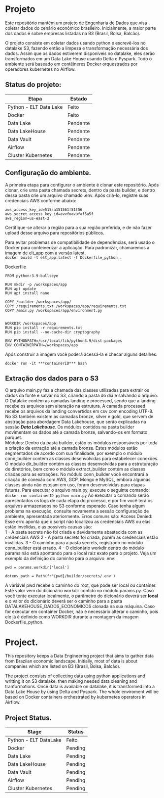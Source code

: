# Projeto
Este repositório mantém um projeto de Engenharia de Dados que visa coletar dados do cenário econômico brasileiro. Inicialmente, a maior parte dos dados é sobre empresas listadas na B3 (Brasil, Bolsa, Balcão).

O projeto consiste em coletar dados usando python e escrevê-los no datalake S3, fazendo então a limpeza e transformação necessária dos dados. Assim que os dados estiverem disponíveis no datalake, eles serão transformados em um Data Lake House usando Delta e Pyspark. Todo o ambiente será baseado em contêineres Docker orquestrados por operadores kubernetes no Airflow.

## Status do projeto:
| Etapa | Estado |
| ------| ------ |
| Python - ELT Data Lake | Feito |
| Docker | Feito |
| Data Lake | Pendente |
| Data LakeHouse | Pendente |
| Data Vault | Pendente |
| Airflow | Pendente |
| Cluster Kubernetes | Pendente |

## Configuração do ambiente.
A primeira etapa para configurar o ambiente é clonar este repositório.
Após clonar, crie uma pasta chamada secrets, dentro da pasta builder, e dentro dessa pasta crie um arquivo chamado .env. Após criá-lo, registre suas credenciais AWS conforme abaixo:
```
aws_access_key_id=515sa151561f51f56
aws_secret_access_key_id=avvfuavufaf5a5f
aws_region=us-east-2
```
Certifique-se alterar a região para a sua região preferida, e de não fazer upload desse arquivo para repositórios públicos.


Para evitar problemas de compatibilidade de dependências, será usado o Docker para conteinerizar a aplicação.
Para padronizar, chamaremos a imagem de elt_app com a versão latest. <br>
```docker build -t elt_app:latest -f Dockerfile_python . ```

Dockerfile
``` 
FROM python:3.9-bullseye

RUN mkdir -p /workspaces/app
RUN apt update 
RUN apt install nano

COPY /builder /workspaces/app/
COPY /requirements.txt /workspaces/app/requirements.txt
COPY /main.py /workspaces/app/environment.py


WORKDIR /workspaces/app
RUN pip install -r requirements.txt
RUN pip install --no-cache-dir cryptography

ENV PYTHONPATH=/usr/local/lib/python3.9/dist-packages
ENV CONTAINERPATH=/workspaces/app 
```

Após construir a imagem você poderá acessá-la e checar alguns detalhes:

``` docker run -it ***containerID*** bash ```

## Extração dos dados para o S3
O arquivo main.py faz a chamada das classes utilizadas para extrair os dados da fonte e salvar no S3, criando a pasta do dia e salvando o arquivo. <br>
O Datalake contém as camadas landing e processed, sendo que a landing recebe os arquivos sem alteração na estrutura. A camada processed recebe os arquivos da landing convertidos em csv com encoding UTF-8. <br>
No S3 também existem as camadas bronze, silver e gold, que servem de abstração para abordagem Data Lakehouse, que serão explicadas na sessão ***Data Lakehouse***. Os módulos contidos na pasta builder movimentam os dados até a camada bronze, salvando-os em formato parquet. <br>
Módulos:
Dentro da pasta builder, estão os módulos responsáveis por toda a criação da extração até a camada bronze. Estes módulos estão segmentados de acordo com sua finalidade, por exemplo o módulo conn_builder contém as classes desenvolvidas para estabelecer conexões. O módulo dir_builder contém as classes desenvolvidas para a estruturação de diretórios, bem como o módulo extract_builder contém as classes criadas para as extrações. 
No módulo conn_builder você encontrará a criação de conexão com AWS, GCP, Mongo e MySQL, embora algumas classes ainda não estejam em uso, foram desenvolvidas para etapas futuras.
Para executar o arquivo main.py, execute o seguinte comando: <br>
``` docker run containerID python main.py ```
Ao executar o comando serão apresentados os logs de cada etapa do processo, e por fim você terá os arquivos armazenados no S3 conforme esperado. Caso tenha algum problema na execução, consulte novamente a sessão configuração de ambiente, apresentada ateriormente. Erros comuns são:
Access Denied: Esse erro aponta que o script não localizou as credenciais AWS ou elas estão invélidas, e as possíveis causas são: <br>
1 - A pasta secrets não foi criada e devidamente abastecida com as credenciais AWS
2 - A pasta secrets foi criada, porém as credenciais estão inválidas.
3 - O caminho para a pasta secrets, registrado no módulo conn_builder está errado.
4 - O dicionário workdir dentro do módulo params não está apontando para o local raiz exato para o projeto. Veja um exemplo da definição do caminho para o arquivo .env:
```
pwd = params.workdir['local']

dotenv_path = Path(fr'{pwd}/builder/secrets/.env')
```
A variável pwd recebe o caminho do root, que pode ser local ou container. Este valor vem do dicionário workdir contido no módulo params.py. Caso você tente executar localmente, o parâmetro do dicionário deverá ser **local** e o valor do dicionário deverá ser o caminho para a pasta DATALAKEHOUSE_DADOS_ECONOMICOS clonada na sua máquina.
Caso for executar em container Docker, não é necessário alterar o caminho, pois ele já é definido como WORKDIR durante a montagem da imagem Dockerfile_python. 





# Project.

This repository keeps a Data Engineering project that aims to gather data from Braziian economic landscape. Initially, most of data is about companies which are listed on B3 (Brasil, Bolsa, Balcão).

The project consists of collecting data using python applications and writting it on S3 datalake, then making needed data cleaning and tranformations. Once data is available on datalake, it is transformed into a Data Lake House by using Delta and Pyspark. The whole enviroment will be based on Docker containers orchestrated by kubernetes operators in Airflow.

## Project Status.
| Stage | Status |
| ------| ------ |
| Python - ELT DataLake | Feito |
| Docker | Pending |
| Data Lake | Pending |
| Data LakeHouse | Pending |
| Data Vault | Pending |
| Airflow | Pending |
| Cluster Kubernetes | Pending |